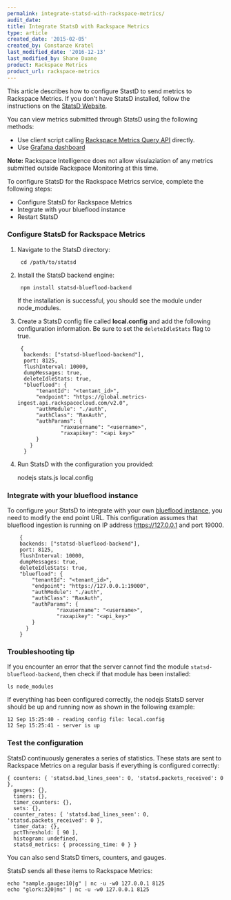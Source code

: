 ```yaml
---
permalink: integrate-statsd-with-rackspace-metrics/
audit_date:
title: Integrate StatsD with Rackspace Metrics
type: article
created_date: '2015-02-05'
created_by: Constanze Kratel
last_modified_date: '2016-12-13'
last_modified_by: Shane Duane
product: Rackspace Metrics
product_url: rackspace-metrics
---
```


This article describes how to configure StastD to send metrics to Rackspace Metrics. If you don't have StatsD installed, follow the instructions on the [StatsD Website](https://github.com/etsy/statsd/blob/master/README.md).

You can view metrics submitted through StatsD using the following methods:

- Use client script calling [Rackspace Metrics Query API](https://docs.rackspace.com/docs/metrics/v2/query-api-reference/) directly.
- Use [Grafana dashboard](/how-to/create-a-grafana-dashboard-for-rackspace-metrics/)

**Note:** Rackspace Intelligence does not allow visulaziation of any metrics submitted outside Rackspace Monitoring at this time.

To configure StatsD for the Rackspace Metrics service, complete the
following steps:

-   Configure StatsD for Rackspace Metrics
-   Integrate with your blueflood instance
-   Restart StatsD

### Configure StatsD for Rackspace Metrics

1. Navigate to the StatsD directory:

        cd /path/to/statsd

2. Install the StatsD backend engine:

        npm install statsd-blueflood-backend

      If the installation is successful, you should see the module under node_modules.

3. Create a StatsD config file called **local.config** and add the following configuration information. Be sure to set the `deleteIdleStats` flag to true.

        {
         backends: ["statsd-blueflood-backend"],
         port: 8125,
         flushInterval: 10000,
         dumpMessages: true,
         deleteIdleStats: true,
         "blueflood": {
             "tenantId": "<tentant_id>",
             "endpoint": "https://global.metrics-ingest.api.rackspacecloud.com/v2.0",
             "authModule": "./auth",
             "authClass": "RaxAuth",
             "authParams": {
                     "raxusername": "<username>",
                     "raxapikey": "<api key>"
             }
           }
         }

4. Run StatsD with the configuration you provided:

    nodejs stats.js local.config

### Integrate with your blueflood instance

To configure your StatsD to integrate with your own [blueflood instance](https://blueflood.io), you need to modify the end point URL.  This configuration assumes that blueflood ingestion is running on  IP address https://127.0.0.1 and port 19000.

        {
        backends: ["statsd-blueflood-backend"],
        port: 8125,
        flushInterval: 10000,
        dumpMessages: true,
        deleteIdleStats: true,
        "blueflood": {
            "tenantId": "<tenant_id>",
            "endpoint": "https://127.0.0.1:19000",
            "authModule": "./auth",
            "authClass": "RaxAuth",
            "authParams": {
                    "raxusername": "<username>",
                    "raxapikey": "<api_key>"
            }
          }
        }

### Troubleshooting tip

If you encounter an error that the server cannot find the
module `statsd-blueflood-backend`, then check if that module has been installed:

    ls node_modules

If everything has been configured correctly, the nodejs StatsD server should be up and running now as shown in the following example:

    12 Sep 15:25:40 - reading config file: local.config
    12 Sep 15:25:41 - server is up

### Test the configuration

 StatsD continuously generates a series of statistics. These stats are sent to Rackspace Metrics on a regular basis if everything is configured correctly:

    { counters: { 'statsd.bad_lines_seen': 0, 'statsd.packets_received': 0 },
      gauges: {},
      timers: {},
      timer_counters: {},
      sets: {},
      counter_rates: { 'statsd.bad_lines_seen': 0, 'statsd.packets_received': 0 },
      timer_data: {},
      pctThreshold: [ 90 ],
      histogram: undefined,
      statsd_metrics: { processing_time: 0 } }

You can also send StatsD timers, counters, and gauges.

StatsD sends all these items to Rackspace Metrics:

    echo "sample.gauge:10|g" | nc -u -w0 127.0.0.1 8125
    echo "glork:320|ms" | nc -u -w0 127.0.0.1 8125
